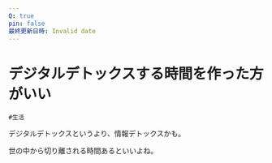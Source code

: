 ```yaml
---
Q: true
pin: false
最終更新日時: Invalid date
---
```

# デジタルデトックスする時間を作った方がいい

`#生活`

デジタルデトックスというより、情報デトックスかも。

世の中から切り離される時間あるといいよね。